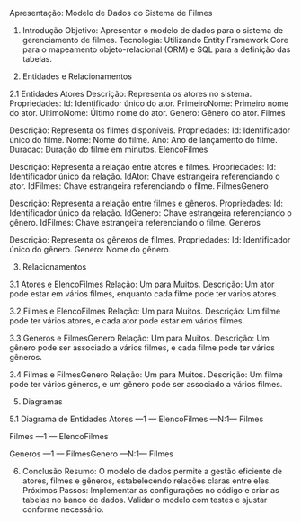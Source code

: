 Apresentação: Modelo de Dados do Sistema de Filmes

1. Introdução
Objetivo: Apresentar o modelo de dados para o sistema de gerenciamento de filmes.
Tecnologia: Utilizando Entity Framework Core para o mapeamento objeto-relacional (ORM) e SQL para a definição das tabelas.

2. Entidades e Relacionamentos

2.1 Entidades
Atores
Descrição: Representa os atores no sistema.
Propriedades:
Id: Identificador único do ator.
PrimeiroNome: Primeiro nome do ator.
UltimoNome: Último nome do ator.
Genero: Gênero do ator.
Filmes

Descrição: Representa os filmes disponíveis.
Propriedades:
Id: Identificador único do filme.
Nome: Nome do filme.
Ano: Ano de lançamento do filme.
Duracao: Duração do filme em minutos.
ElencoFilmes

Descrição: Representa a relação entre atores e filmes.
Propriedades:
Id: Identificador único da relação.
IdAtor: Chave estrangeira referenciando o ator.
IdFilmes: Chave estrangeira referenciando o filme.
FilmesGenero

Descrição: Representa a relação entre filmes e gêneros.
Propriedades:
Id: Identificador único da relação.
IdGenero: Chave estrangeira referenciando o gênero.
IdFilmes: Chave estrangeira referenciando o filme.
Generos

Descrição: Representa os gêneros de filmes.
Propriedades:
Id: Identificador único do gênero.
Genero: Nome do gênero.

3. Relacionamentos

3.1 Atores e ElencoFilmes
Relação: Um para Muitos.
Descrição: Um ator pode estar em vários filmes, enquanto cada filme pode ter vários atores.

3.2 Filmes e ElencoFilmes
Relação: Um para Muitos.
Descrição: Um filme pode ter vários atores, e cada ator pode estar em vários filmes.

3.3 Generos e FilmesGenero
Relação: Um para Muitos.
Descrição: Um gênero pode ser associado a vários filmes, e cada filme pode ter vários gêneros.

3.4 Filmes e FilmesGenero
Relação: Um para Muitos.
Descrição: Um filme pode ter vários gêneros, e um gênero pode ser associado a vários filmes.

5. Diagramas

5.1 Diagrama de Entidades
Atores —1
— ElencoFilmes —N:1— Filmes

Filmes —1
— ElencoFilmes

Generos —1
— FilmesGenero —N:1— Filmes

6. Conclusão
Resumo: O modelo de dados permite a gestão eficiente de atores, filmes e gêneros, estabelecendo relações claras entre eles.
Próximos Passos: Implementar as configurações no código e criar as tabelas no banco de dados. Validar o modelo com testes e ajustar conforme necessário.